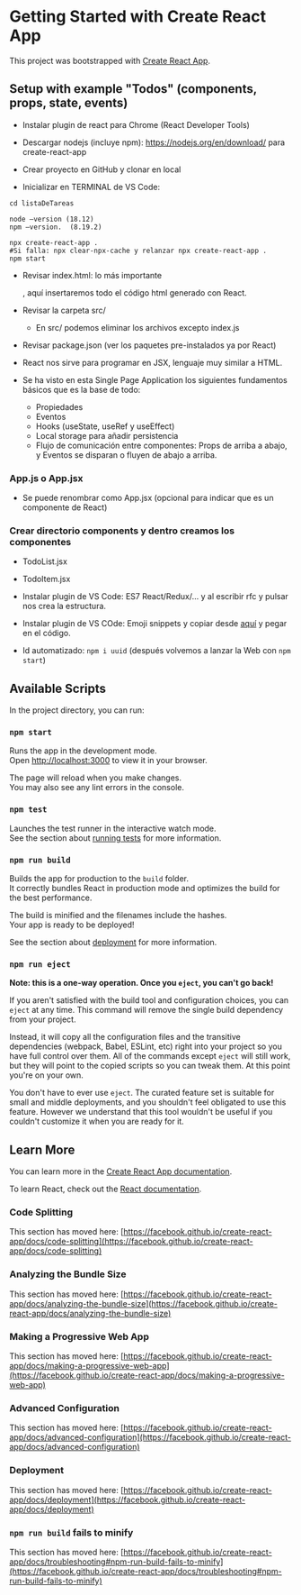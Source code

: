 # Getting Started with Create React App

This project was bootstrapped with [Create React App](https://github.com/facebook/create-react-app).

## Setup with example "Todos"  (components, props, state, events)

- Instalar plugin de react para Chrome (React Developer Tools)

- Descargar nodejs (incluye npm): https://nodejs.org/en/download/ para create-react-app

- Crear proyecto en GitHub y clonar en local

- Inicializar en TERMINAL de VS Code:
```shell
cd listaDeTareas

node —version (18.12)
npm —version.  (8.19.2)

npx create-react-app .
#Si falla: npx clear-npx-cache y relanzar npx create-react-app .
npm start

```

- Revisar index.html: lo más importante <div id="root"></div>, aquí insertaremos todo el código html generado con React.
- Revisar la carpeta src/
  - En src/ podemos eliminar los archivos excepto index.js
- Revisar package.json (ver los paquetes pre-instalados ya por React)
- React nos sirve para programar en JSX, lenguaje muy similar a HTML.

- Se ha visto en esta Single Page Application los siguientes fundamentos básicos que es la base de todo:
  - Propiedades
  - Eventos
  - Hooks (useState, useRef y useEffect)
  - Local storage para añadir persistencia
  - Flujo de comunicación entre componentes: Props de arriba a abajo, y Eventos se disparan o fluyen de abajo a arriba.

### App.js o App.jsx
- Se puede renombrar como App.jsx (opcional para indicar que es un componente de React)

### Crear directorio components y dentro creamos los componentes
- TodoList.jsx
- TodoItem.jsx

- Instalar plugin de VS Code: ES7 React/Redux/... y al escribir rfc y pulsar <intro> nos crea la estructura.

- Instalar plugin de VS COde: Emoji snippets y copiar desde [aquí](https://emojipedia.org/symbols/) y pegar en el código.

- Id automatizado:  `npm i uuid`  (después volvemos a lanzar la Web con `npm start`)

## Available Scripts

In the project directory, you can run:

### `npm start`

Runs the app in the development mode.\
Open [http://localhost:3000](http://localhost:3000) to view it in your browser.

The page will reload when you make changes.\
You may also see any lint errors in the console.

### `npm test`

Launches the test runner in the interactive watch mode.\
See the section about [running tests](https://facebook.github.io/create-react-app/docs/running-tests) for more information.

### `npm run build`

Builds the app for production to the `build` folder.\
It correctly bundles React in production mode and optimizes the build for the best performance.

The build is minified and the filenames include the hashes.\
Your app is ready to be deployed!

See the section about [deployment](https://facebook.github.io/create-react-app/docs/deployment) for more information.

### `npm run eject`

**Note: this is a one-way operation. Once you `eject`, you can't go back!**

If you aren't satisfied with the build tool and configuration choices, you can `eject` at any time. This command will remove the single build dependency from your project.

Instead, it will copy all the configuration files and the transitive dependencies (webpack, Babel, ESLint, etc) right into your project so you have full control over them. All of the commands except `eject` will still work, but they will point to the copied scripts so you can tweak them. At this point you're on your own.

You don't have to ever use `eject`. The curated feature set is suitable for small and middle deployments, and you shouldn't feel obligated to use this feature. However we understand that this tool wouldn't be useful if you couldn't customize it when you are ready for it.

## Learn More

You can learn more in the [Create React App documentation](https://facebook.github.io/create-react-app/docs/getting-started).

To learn React, check out the [React documentation](https://reactjs.org/).

### Code Splitting

This section has moved here: [https://facebook.github.io/create-react-app/docs/code-splitting](https://facebook.github.io/create-react-app/docs/code-splitting)

### Analyzing the Bundle Size

This section has moved here: [https://facebook.github.io/create-react-app/docs/analyzing-the-bundle-size](https://facebook.github.io/create-react-app/docs/analyzing-the-bundle-size)

### Making a Progressive Web App

This section has moved here: [https://facebook.github.io/create-react-app/docs/making-a-progressive-web-app](https://facebook.github.io/create-react-app/docs/making-a-progressive-web-app)

### Advanced Configuration

This section has moved here: [https://facebook.github.io/create-react-app/docs/advanced-configuration](https://facebook.github.io/create-react-app/docs/advanced-configuration)

### Deployment

This section has moved here: [https://facebook.github.io/create-react-app/docs/deployment](https://facebook.github.io/create-react-app/docs/deployment)

### `npm run build` fails to minify

This section has moved here: [https://facebook.github.io/create-react-app/docs/troubleshooting#npm-run-build-fails-to-minify](https://facebook.github.io/create-react-app/docs/troubleshooting#npm-run-build-fails-to-minify)
